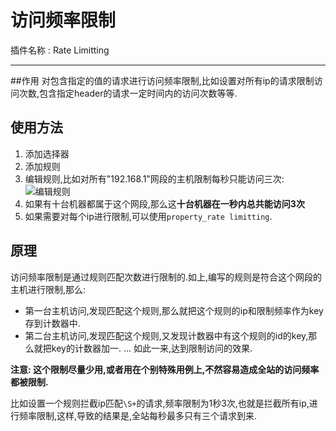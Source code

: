 访问频率限制
===
插件名称 : Rate Limitting

---
##作用
对包含指定的值的请求进行访问频率限制,比如设置对所有ip的请求限制访问次数,包含指定header的请求一定时间内的访问次数等等.
## 使用方法
1. 添加选择器
2. 添加规则
3. 编辑规则,比如对所有"192.168.1"网段的主机限制每秒只能访问三次:
![编辑规则](../img/nginx/nginx_lua/orange/rate/编辑规则.png)
4. 如果有十台机器都属于这个网段,那么这**十台机器在一秒内总共能访问3次**
5. 如果需要对每个ip进行限制,可以使用`property_rate limitting`.

## 原理
访问频率限制是通过规则匹配次数进行限制的.如上,编写的规则是符合这个网段的主机进行限制,那么:
* 第一台主机访问,发现匹配这个规则,那么就把这个规则的ip和限制频率作为key存到计数器中.
* 第二台主机访问,发现匹配这个规则,又发现计数器中有这个规则的id的key,那么就把key的计数器加一.
...
如此一来,达到限制访问的效果.

**注意: 这个限制尽量少用,或者用在个别特殊用例上,不然容易造成全站的访问频率都被限制.**

比如设置一个规则拦截ip匹配`\S+`的请求,频率限制为1秒3次,也就是拦截所有ip,进行频率限制,这样,导致的结果是,全站每秒最多只有三个请求到来.